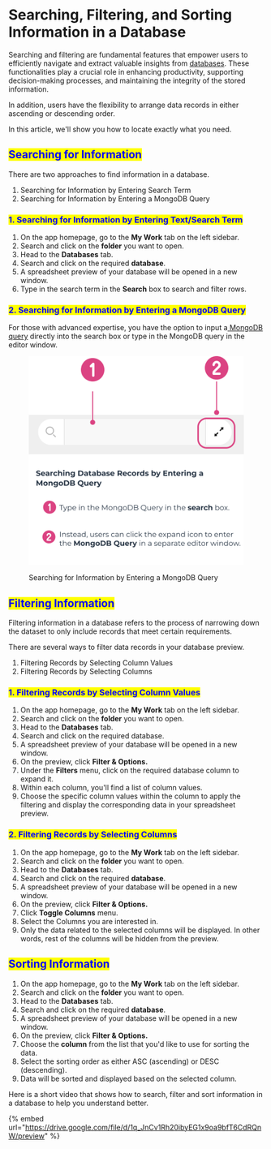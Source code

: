 # Searching, Filtering, and Sorting Information in a Database

Searching and filtering are fundamental features that empower users to efficiently navigate and extract valuable insights from [databases](./). These functionalities play a crucial role in enhancing productivity, supporting decision-making processes, and maintaining the integrity of the stored information.

In addition, users have the flexibility to arrange data records in either ascending or descending order.

In this article, we'll show you how to locate exactly what you need.

## <mark style="color:blue;">Searching for Information</mark>

There are two approaches to find information in a database.

1. Searching for Information by Entering Search Term
2. Searching for Information by Entering a MongoDB Query

### <mark style="color:blue;">1. Searching for Information by Entering Text/Search Term</mark>

1. On the app homepage, go to the **My Work** tab on the left sidebar.
2. Search and click on the **folder** you want to open.
3. Head to the **Databases** tab.
4. Search and click on the required **database**.
5. A spreadsheet preview of your database will be opened in a new window.
6. Type in the search term in the **Search** box to search and filter rows.

### <mark style="color:blue;">2. Searching for Information by Entering a MongoDB Query</mark>

For those with advanced expertise, you have the option to input a[ MongoDB query](https://www.mongodb.com/docs/manual/tutorial/query-documents/) directly into the search box or type in the MongoDB query in the editor window.

<figure><img src="../.gitbook/assets/LC_Searching and Filtering Information in a Database_S2.png" alt=""><figcaption><p>Searching for Information by Entering a MongoDB Query</p></figcaption></figure>

## <mark style="color:blue;">Filtering Information</mark>

Filtering information in a database refers to the process of narrowing down the dataset to only include records that meet certain requirements.

There are several ways to filter data records in your database preview.

1. Filtering Records by Selecting Column Values
2. Filtering Records by Selecting Columns

### <mark style="color:blue;">1. Filtering Records by Selecting Column Values</mark>

1. On the app homepage, go to the **My Work** tab on the left sidebar.
2. Search and click on the **folder** you want to open.
3. Head to the **Databases** tab.
4. Search and click on the required database.
5. A spreadsheet preview of your database will be opened in a new window.
6. On the preview, click **Filter & Options.**
7. Under the **Filters** menu, click on the required database column to expand it.
8. Within each column, you'll find a list of column values.
9. Choose the specific column values within the column to apply the filtering and display the corresponding data in your spreadsheet preview.

### <mark style="color:blue;">2. Filtering Records by Selecting Columns</mark>

1. On the app homepage, go to the **My Work** tab on the left sidebar.
2. Search and click on the **folder** you want to open.
3. Head to the **Databases** tab.
4. Search and click on the required **database**.
5. A spreadsheet preview of your database will be opened in a new window.
6. On the preview, click **Filter & Options.**
7. Click **Toggle Columns** menu.
8. Select the Columns you are interested in.
9. Only the data related to the selected columns will be displayed. In other words, rest of the columns will be hidden from the preview.

## <mark style="color:blue;">Sorting Information</mark>

1. On the app homepage, go to the **My Work** tab on the left sidebar.
2. Search and click on the **folder** you want to open.
3. Head to the **Databases** tab.
4. Search and click on the required **database**.
5. A spreadsheet preview of your database will be opened in a new window.
6. On the preview, click **Filter & Options.**
7. Choose the **column** from the list that you'd like to use for sorting the data.
8. Select the sorting order as either ASC (ascending) or DESC (descending).
9. Data will be sorted and displayed based on the selected column.

Here is a short video that shows how to search, filter and sort information in a database to help you understand better.

{% embed url="https://drive.google.com/file/d/1q_JnCv1Rh20ibyEG1x9oa9bfT6CdRQnW/preview" %}
